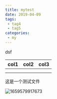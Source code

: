 ```yaml
---
title: mytest
date: 2019-04-09
tags:
 - tag4
 - tag5
categories: 
 - my
---
```





dsf

| col1 | col2 | col3 |
| ---- | ---- | ---- |
|      |      |      |
|      |      |      |

这是一个测试文件


![1659579917673](image/test/1659579917673.png)
